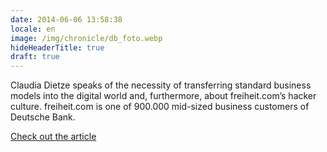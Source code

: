 ```yaml
---
date: 2014-06-06 13:58:38
locale: en
image: /img/chronicle/db_foto.webp
hideHeaderTitle: true
draft: true
---
```


Claudia Dietze speaks of the necessity of transferring standard business models into the digital world and, furthermore, about freiheit.com’s hacker culture. freiheit.com is one of 900.000 mid-sized business customers of Deutsche Bank.

[Check out the article](https://www.deutsche-bank.de/pfb/data/docs/Einer_von_900.000_-_advertorial.pdf)